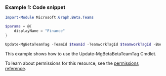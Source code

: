 ### Example 1: Code snippet

```powershellImport-Module Microsoft.Graph.Beta.Teams

$params = @{
	displayName = "Finance"
}

Update-MgBetaTeamTag -TeamId $teamId -TeamworkTagId $teamworkTagId -BodyParameter $params
```
This example shows how to use the Update-MgBetaBetaTeamTag Cmdlet.
To learn about permissions for this resource, see the [permissions reference](/graph/permissions-reference).

